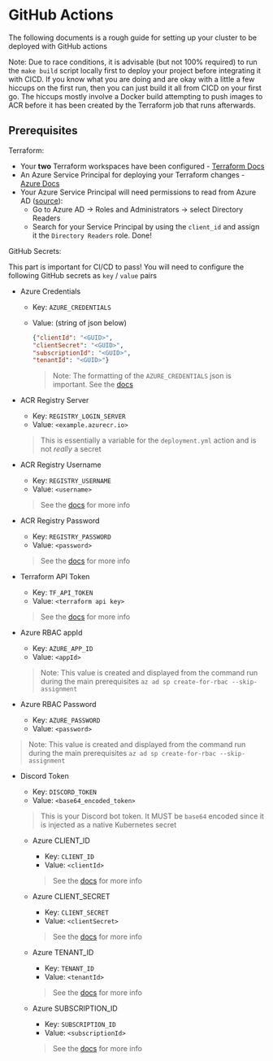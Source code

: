 # GitHub Actions

The following documents is a rough guide for setting up your cluster to be deployed with GitHub actions

Note: Due to race conditions, it is advisable (but not 100% required) to run the `make build` script locally first to deploy your project before integrating it with CICD. If you know what you are doing and are okay with a little a few hiccups on the first run, then you can just build it all from CICD on your first go. The hiccups mostly involve a Docker build attempting to push images to ACR before it has been created by the Terraform job that runs afterwards.

## Prerequisites

Terraform:

- Your **two** Terraform workspaces have been configured - [Terraform Docs](terraform-cloud.md)
- An Azure Service Principal for deploying your Terraform changes - [Azure Docs](https://docs.microsoft.com/en-us/cli/azure/create-an-azure-service-principal-azure-cli)
- Your Azure Service Principal will need permissions to read from Azure AD ([source](https://gaunacode.com/azure-ad-permissions-to-read-service-principals)):
  - Go to Azure AD -> Roles and Administrators -> select Directory Readers
  - Search for your Service Principal by using the `client_id` and assign it the `Directory Readers` role. Done!

GitHub Secrets:

This part is important for CI/CD to pass! You will need to configure the following GitHub secrets as `key` / `value` pairs

- Azure Credentials
  - Key: `AZURE_CREDENTIALS`
  - Value: (string of json below)

    ```json
    {"clientId": "<GUID>",
    "clientSecret": "<GUID>",
    "subscriptionId": "<GUID>",
    "tenantId": "<GUID>"}
    ```

    > Note: The formatting of the `AZURE_CREDENTIALS` json is important. See the [docs](https://github.com/marketplace/actions/azure-login)

- ACR Registry Server
  - Key: `REGISTRY_LOGIN_SERVER`
  - Value: `<example.azurecr.io>`

  > This is essentially a variable for the `deployment.yml` action and is not *really* a secret

- ACR Registry Username
  - Key: `REGISTRY_USERNAME`
  - Value: `<username>`

  > See the [docs](https://github.com/marketplace/actions/azure-container-registry-login) for more info

- ACR Registry Password
  - Key: `REGISTRY_PASSWORD`
  - Value: `<password>`

  > See the [docs](https://github.com/marketplace/actions/azure-container-registry-login) for more info

- Terraform API Token
  - Key: `TF_API_TOKEN`
  - Value: `<terraform api key>`

  > See the [docs](https://www.terraform.io/docs/cloud/users-teams-organizations/api-tokens.html) for more info

- Azure RBAC appId
  - Key: `AZURE_APP_ID`
  - Value: `<appId>`

  > Note: This value is created and displayed from the command run during the main prerequisites `az ad sp create-for-rbac --skip-assignment`

- Azure RBAC Password
  - Key: `AZURE_PASSWORD`
  - Value: `<password>`

> Note: This value is created and displayed from the command run during the main prerequisites `az ad sp create-for-rbac --skip-assignment`

- Discord Token
  - Key: `DISCORD_TOKEN`
  - Value: `<base64_encoded_token>`

  > This is your Discord bot token. It MUST be `base64` encoded since it is injected as a native Kubernetes secret

  - Azure CLIENT_ID
    - Key: `CLIENT_ID`
    - Value: `<clientId>`

    > See the [docs](https://registry.terraform.io/providers/hashicorp/azurerm/latest/docs/guides/azure_cli) for more info

  - Azure CLIENT_SECRET
    - Key: `CLIENT_SECRET`
    - Value: `<clientSecret>`

    > See the [docs](https://registry.terraform.io/providers/hashicorp/azurerm/latest/docs/guides/azure_cli) for more info

  - Azure TENANT_ID
    - Key: `TENANT_ID`
    - Value: `<tenantId>`

    > See the [docs](https://registry.terraform.io/providers/hashicorp/azurerm/latest/docs/guides/azure_cli) for more info

  - Azure SUBSCRIPTION_ID
    - Key: `SUBSCRIPTION_ID`
    - Value: `<subscriptionId>`

    > See the [docs](https://registry.terraform.io/providers/hashicorp/azurerm/latest/docs/guides/azure_cli) for more info
